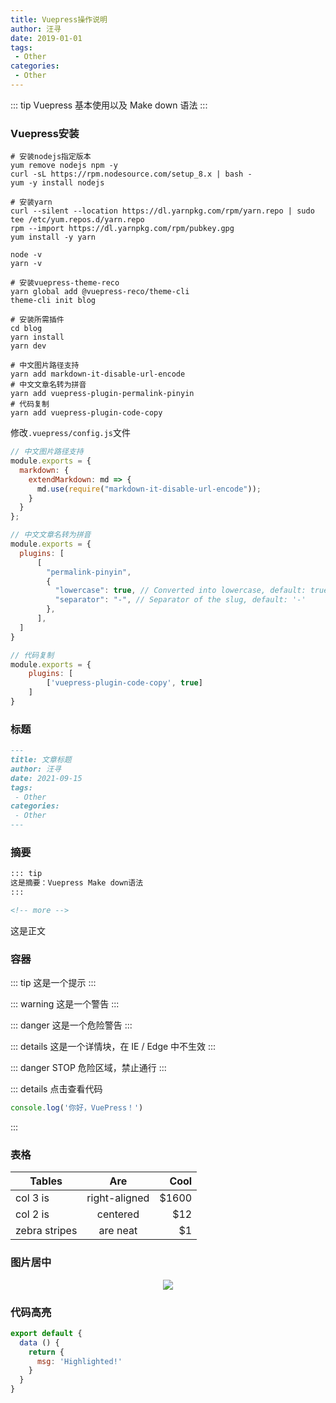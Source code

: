```yaml
---
title: Vuepress操作说明
author: 汪寻
date: 2019-01-01
tags:
 - Other
categories:
 - Other
---
```


::: tip
Vuepress 基本使用以及 Make down 语法
:::

<!-- more -->

### Vuepress安装

```shell
# 安装nodejs指定版本
yum remove nodejs npm -y
curl -sL https://rpm.nodesource.com/setup_8.x | bash -
yum -y install nodejs

# 安装yarn
curl --silent --location https://dl.yarnpkg.com/rpm/yarn.repo | sudo tee /etc/yum.repos.d/yarn.repo
rpm --import https://dl.yarnpkg.com/rpm/pubkey.gpg
yum install -y yarn

node -v
yarn -v

# 安装vuepress-theme-reco
yarn global add @vuepress-reco/theme-cli
theme-cli init blog

# 安装所需插件
cd blog
yarn install
yarn dev

# 中文图片路径支持
yarn add markdown-it-disable-url-encode
# 中文文章名转为拼音
yarn add vuepress-plugin-permalink-pinyin
# 代码复制
yarn add vuepress-plugin-code-copy

```

修改`.vuepress/config.js`文件

```js
// 中文图片路径支持
module.exports = {
  markdown: {
    extendMarkdown: md => {
      md.use(require("markdown-it-disable-url-encode"));
    }
  }
};

// 中文文章名转为拼音
module.exports = {
  plugins: [
      [
        "permalink-pinyin",
        {
          "lowercase": true, // Converted into lowercase, default: true
          "separator": "-", // Separator of the slug, default: '-'
        },
      ],
  ]
}

// 代码复制
module.exports = {
    plugins: [
        ['vuepress-plugin-code-copy', true]
    ]
}
```

### 标题

```md
---
title: 文章标题
author: 汪寻
date: 2021-09-15
tags:
 - Other
categories:
 - Other
---
```

### 摘要

```markdown
::: tip
这是摘要：Vuepress Make down语法
:::

<!-- more -->
```

这是正文

### 容器

::: tip
这是一个提示
:::

::: warning
这是一个警告
:::

::: danger
这是一个危险警告
:::

::: details
这是一个详情块，在 IE / Edge 中不生效
:::

::: danger STOP
危险区域，禁止通行
:::

::: details 点击查看代码
```js
console.log('你好，VuePress！')
```
:::

### 表格

| Tables        |      Are      |  Cool |
| ------------- | :-----------: | ----: |
| col 3 is      | right-aligned | $1600 |
| col 2 is      |   centered    |   $12 |
| zebra stripes |   are neat    |    $1 |

### 图片居中

<div align=center><img src="resources/Spark-Dependencies、Linage and Stage/血缘关系.png"></div>

### 代码高亮

``` js {4}
export default {
  data () {
    return {
      msg: 'Highlighted!'
    }
  }
}
```


